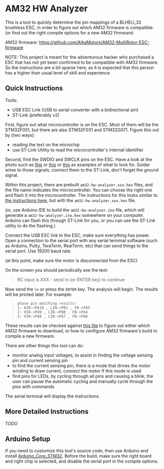 AM32 HW Analyzer
================

This is a tool to quickly determine the pin mappings of a BLHELI_32 brushless ESC, in order to figure out which AM32 firmware is compatible. (or find out the right compile options for a new AM32 firmware)

AM32 firmware: https://github.com/AlkaMotors/AM32-MultiRotor-ESC-firmware

NOTE: This project is meant for the adventurous hacker who purchased a ESC that has not yet been confirmed to be compatible with AM32 firmware. So the instructions are a bit sparse here, as it is expected that this person has a higher than usual level of skill and experience.

Quick Instructions
------------------

Tools:
 * USB ESC Link (USB to serial converter with a bidirectional pin)
 * ST-Link (preferably v2)

First, figure out what microcontroller is on the ESC. Most of them will be the STM32F051, but there are also STM32F031 and STM32G071. Figure this out by (two ways):
 * reading the text on the microchip
 * use ST-Link Utility to read the microcontroller's internal identifier

Second, find the SWDIO and SWCLK pins on the ESC. Have a look at the photo such as [this](https://github.com/Voodoobrew101/Media/raw/main/Wraith32-35A.png) or [this](https://user-images.githubusercontent.com/125764759/219981368-0c8087ad-3744-447d-926d-7fb3dd2b3269.png) or [this](https://user-images.githubusercontent.com/43121317/227747566-2c793599-9fc1-410f-be69-1d3437afca35.jpg) as examples of what to look for. Solder wires to those signals, connect them to the ST-Link, don't forget the ground signal.

Within this project, there are prebuilt `am32-hw-analyzer.xxx.hex` files, and the file name indicates the microcontroller. You can choose the right one and flash it into the microcontroller. The instructions for this looks similar to [the instructions here](https://github.com/AlkaMotors/AM32-MultiRotor-ESC-firmware/wiki/Crawler-AM32--single-ESC-Flashing-Tutorial), but with the `am32-hw-analyzer.xxx.hex` file.

(or, use Arduino IDE to build the `am32-hw-analyzer.ino` file, which will generate a `am32-hw-analyzer.ino.hex` somewhere on your computer. Arduino can flash this through ST-Link for you, or you can use the ST-Link utility to do the flashing.)

Connect the USB ESC link to the ESC, make sure everything has power. Open a connection to the serial port with any serial terminal software (such as Arduino, Putty, TeraTerm, RealTerm, etc) that can send things to the serial port. Use 19200 baud rate.

(at this point, make sure the motor is disconnected from the ESC)

On the screen you should periodically see the text:

> RC input is XXX - send \n (or ENTER key) to continue

Now send the `\n` or press the `ENTER` key. The analysis will begin. The results will be printed later. For example:

>     phase pin matching results:
>     1: HIN->PA10 , LIN->PB1 , FB->PA5
>     2: HIN->PA9 , LIN->PB0 , FB->PA4
>     3: HIN->PA8 , LIN->PA7 , FB->PA0

These results can be checked against [this file](https://github.com/AlkaMotors/AM32-MultiRotor-ESC-firmware/blob/master/Inc/targets.h) to figure out either which AM32 firmware to download, or how to configure AM32 firmware's build to compile a new firmware.

There are other things this tool can do:
 * monitor analog input voltages, to assist in finding the voltage sensing pin and current sensing pin
 * to find the current sensing pin, there is a mode that drives the motor winding to draw current, connect the motor if this mode is used
 * find pins for LEDs, by cycling through all pins and causing a blink, the user can pause the automatic cycling and manually cycle through the pins with commands

The serial terminal will display the instructions.

More Detailed Instructions
--------------------------

TODO


Arduino Setup
-------------

If you need to customize this tool's source code, then use Arduino and install [Arduino_Core_STM32](https://github.com/stm32duino/Arduino_Core_STM32). Before the build, make sure the right board and right chip is selected, and disable the serial port in the compile options.
